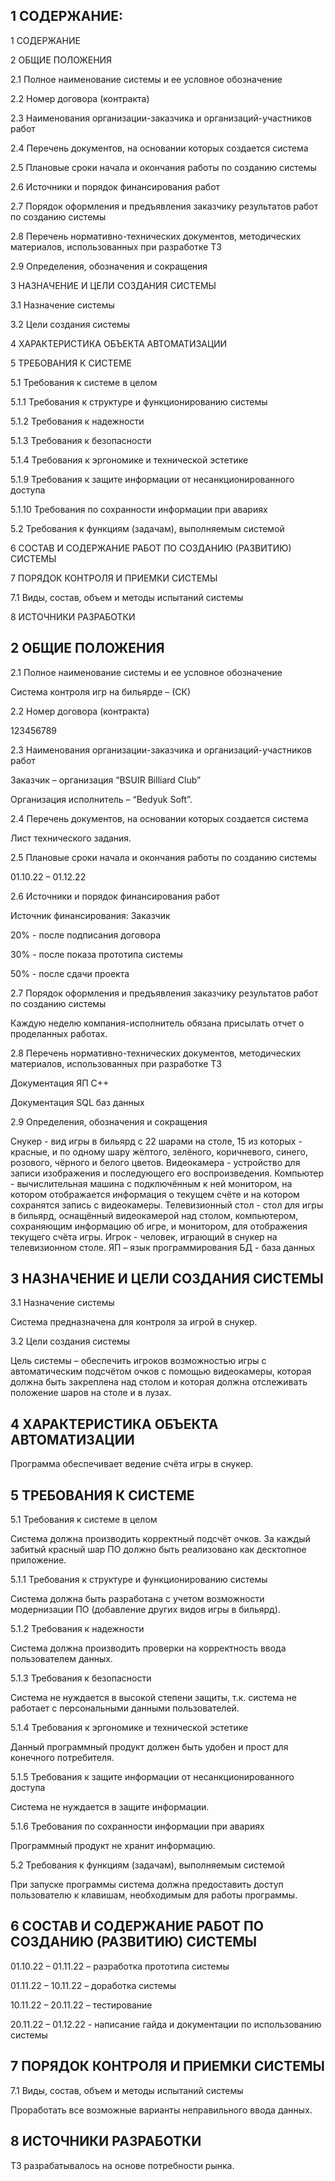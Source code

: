
 ## 1 СОДЕРЖАНИЕ:

1 СОДЕРЖАНИЕ

2 ОБЩИЕ ПОЛОЖЕНИЯ	

2.1 Полное наименование системы и ее условное обозначение	

2.2 Номер договора (контракта)	

2.3 Наименования организации-заказчика и организаций-участников работ	

2.4 Перечень документов, на основании которых создается система	

2.5 Плановые сроки начала и окончания работы по созданию системы	

2.6 Источники и порядок финансирования работ	

2.7 Порядок оформления и предъявления заказчику результатов работ по созданию системы	

2.8 Перечень нормативно-технических документов, методических материалов, использованных при разработке ТЗ	

2.9 Определения, обозначения и сокращения	

3 НАЗНАЧЕНИЕ И ЦЕЛИ СОЗДАНИЯ СИСТЕМЫ	

3.1 Назначение системы	

3.2 Цели создания системы	

4 ХАРАКТЕРИСТИКА ОБЪЕКТА АВТОМАТИЗАЦИИ

5 ТРЕБОВАНИЯ К СИСТЕМЕ	

5.1 Требования к системе в целом	

5.1.1 Требования к структуре и функционированию системы	

5.1.2 Требования к надежности	

5.1.3 Требования к безопасности	

5.1.4 Требования к эргономике и технической эстетике	

5.1.9 Требования к защите информации от несанкционированного доступа	

5.1.10 Требования по сохранности информации при авариях

5.2 Требования к функциям (задачам), выполняемым системой	

6 СОСТАВ И СОДЕРЖАНИЕ РАБОТ ПО СОЗДАНИЮ (РАЗВИТИЮ) СИСТЕМЫ	

7 ПОРЯДОК КОНТРОЛЯ И ПРИЕМКИ СИСТЕМЫ	

7.1 Виды, состав, объем и методы испытаний системы	

8 ИСТОЧНИКИ РАЗРАБОТКИ	


 ##  2 ОБЩИЕ ПОЛОЖЕНИЯ
 
2.1 Полное наименование системы и ее условное обозначение

Система контроля игр на бильярде – (СК)
  
2.2 Номер договора (контракта)

123456789

2.3 Наименования организации-заказчика и организаций-участников работ

Заказчик – организация “BSUIR Billiard Club”

Организация исполнитель – “Bedyuk Soft”.

2.4 Перечень документов, на основании которых создается система

Лист технического задания.

2.5 Плановые сроки начала и окончания работы по созданию системы

01.10.22 – 01.12.22

2.6 Источники и порядок финансирования работ

Источник финансирования: Заказчик

20% - после подписания договора

30% - после показа прототипа системы

50% - после сдачи проекта

2.7 Порядок оформления и предъявления заказчику результатов работ по созданию системы

Каждую неделю компания-исполнитель обязана присылать отчет о проделанных работах.

2.8 Перечень нормативно-технических документов, методических материалов, использованных при разработке ТЗ

Документация ЯП С++

Документация SQL баз данных

2.9 Определения, обозначения и сокращения

Снукер - вид игры в бильярд с 22 шарами на столе, 15 из которых - красные, и по одному шару жёлтого, зелёного, коричневого, синего, розового, чёрного и белого цветов.
Видеокамера - устройство  для записи изображения и последующего его воспроизведения.
Компьютер - вычислительная машина с подключённым к ней монитором, на котором отображается информация о текущем счёте и на котором сохранятся запись с видеокамеры.
Телевизионный стол - стол для игры в бильярд, оснащённый видеокамерой над столом, компьютером, сохраняющим информацию об игре, и монитором, для отображения текущего счёта игры.
Игрок - человек, играющий в снукер на телевизионном столе.
ЯП – язык программирования
БД - база данных

 ## 3 НАЗНАЧЕНИЕ И ЦЕЛИ СОЗДАНИЯ СИСТЕМЫ
 
3.1 Назначение системы 

Система предназначена для контроля за игрой в снукер.

3.2 Цели создания системы

Цель системы – обеспечить игроков возможностью игры с автоматическим подсчётом очков с помощью видеокамеры, которая должна быть закреплена над столом и которая должна отслеживать положение шаров на столе и в лузах.

 ## 4 ХАРАКТЕРИСТИКА ОБЪЕКТА АВТОМАТИЗАЦИИ
 
Программа обеспечивает ведение счёта игры в снукер.

 ## 5 ТРЕБОВАНИЯ К СИСТЕМЕ
 
5.1 Требования к системе в целом

Система должна производить корректный подсчёт очков. За каждый забитый красный шар 
ПО должно быть реализовано как десктопное приложение.

5.1.1 Требования к структуре и функционированию системы

Система должна быть разработана с учетом возможности модернизации ПО (добавление других видов игры в бильярд).

5.1.2 Требования к надежности

Система должна производить проверки на корректность ввода пользователем данных.

5.1.3 Требования к безопасности

Система не нуждается в высокой степени защиты, т.к. система не работает с персональными данными пользователей.

5.1.4 Требования к эргономике и технической эстетике

Данный программный продукт должен быть удобен и прост для конечного потребителя.

5.1.5 Требования к защите информации от несанкционированного доступа

Система не нуждается в защите информации.

5.1.6 Требования по сохранности информации при авариях

Программный продукт не хранит информацию.

5.2 Требования к функциям (задачам), выполняемым системой

При запуске программы система должна предоставить доступ пользователю к клавишам, необходимым для работы программы.

 ## 6 СОСТАВ И СОДЕРЖАНИЕ РАБОТ ПО СОЗДАНИЮ (РАЗВИТИЮ) СИСТЕМЫ

01.10.22 – 01.11.22 – разработка прототипа системы

01.11.22 – 10.11.22 – доработка системы

10.11.22 – 20.11.22 – тестирование

20.11.22 – 01.12.22 -  написание гайда и документации по использованию системы

 ## 7 ПОРЯДОК КОНТРОЛЯ И ПРИЕМКИ СИСТЕМЫ

7.1 Виды, состав, объем и методы испытаний системы

Проработать все возможные варианты неправильного ввода данных.

## 8 ИСТОЧНИКИ РАЗРАБОТКИ

ТЗ разрабатывалось на основе потребности рынка.

